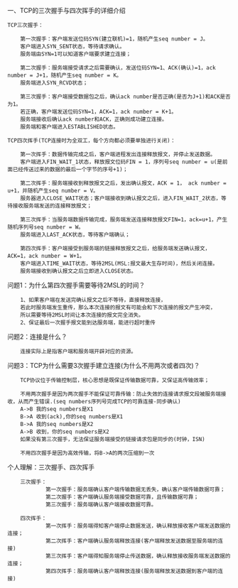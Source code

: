 一、TCP的三次握手与四次挥手的详细介绍
    
    TCP三次握手：

        第一次握手：客户端发送位码SYN(建立联机)=1，随机产生seq number = J。
        客户端进入SYN_SENT状态，等待请求确认。
        服务端由SYN=1可以知道客户端要求建立连接；

        第二次握手：服务端接受请求之后需要确认，发送位码SYN=1、ACK(确认)=1，ack number = J+1，随机产生seq number = K。
        服务端进入SYN_RCVD状态；

        第三次握手：客户端接受数据包之后，确认ack number是否正确(是否为J+1)和ACK是否为1。
        若正确，客户端发送位码SYN=1，ACK=1，ack number = K+1。
        服务端接收后确认ack number和ACK，正确则成功建立连接。
        服务端和客户端进入ESTABLISHED状态。

    TCP四次挥手(TCP连接时为全双工，每个方向都必须要单独进行关闭)：

        第一次挥手：数据传输完成之后，客户端进程发出连接释放报文，并停止发送数据。
        客户端进入FIN_WAIT_1状态，释放报文位码FIN = 1，序列号seq number = u(是前面已经传送过来的数据的最后一个字节的序号+1)；

        第二次挥手：服务端接收到释放报文之后，发出确认报文，ACK = 1， ack number = u+1，并随机产生seq number = V。
        服务器进入CLOSE_WAIT状态；客户端接收到确认报文之后，进入FIN_WAIT_2状态，等待接收服务端发送的连接释放报文；

        第三次挥手：当服务端数据传输完成，服务端发送连接释放报文FIN=1，ack=u+1，产生随机序列号seq number = W。
        服务端进入LAST_ACK状态，等待客户端确认；

        第四次挥手：客户端接受到服务端的链接释放报文之后，给服务端发送确认报文，ACK=1，ack number = W+1。
        客户端进入TIME_WAIT状态，等待2MSL(MSL:报文最大生存时间)，然后关闭连接。
        服务端接收到确认报文之后立即进入CLOSE状态。

问题1：为什么第四次握手需要等待2MSL的时间？

        1、如果客户端在发送完确认报文之后不等待，直接释放连接，
        若此时服务端发生重传，那么本次连接的报文有可能会和下次连接的报文产生冲突，
        所以需要等待2MSL时间让本次连接的报文完全消失。
        2、保证最后一次握手报文能到达服务端，能进行超时重传

问题2：连接是什么？

        连接实际上是指客户端和服务端开辟对应的资源。

问题3：TCP为什么需要3次握手建立连接(为什么不用两次或者四次)？

        TCP协议位于传输控制层，核心思想是既保证传输数据可靠，又保证高传输效率；

        不用两次握手是因为两次握手不能保证可靠传输：防止失效的连接请求报文段被服务端接收，从而产生错误.(seq numbers序列号完成TCP的可靠连接-同步确认)
        A->B 我的seq numbers是X1
        B->A 收到(ack),你的seq numbers是X1
        B->A 我的seq numbers是X2
        A->B 收到，你的seq numbers是X2
        如果没有第三次握手，无法保证服务端接受的链接请求包是同步的(时钟，ISN)

        不用四次握手是因为高效传输，将B->A的两次压缩到一次

个人理解：三次握手、四次挥手
        
        三次握手：
                第一次握手：服务端确认客户端传输数据无丢失，确认客户端传输数据可靠；
                第二次握手：客户端确认服务端接受数据可靠，且传输数据可靠；
                第三次握手：服务端确认客户端接收数据可靠。

        四次挥手：
                第一次挥手：服务端得知客户端停止数据发送，确认释放接收客户端发送数据的连接；
                第二次挥手：客户端确认服务端释放连接(客户端释放发送数据至服务端的连接)
                第三次挥手：客户端得知服务端停止传送数据，确认释放接收服务端发送数据的连接；
                第四次挥手：服务端确认客户端释放连接(服务端释放发送数据到客户端的连接)



